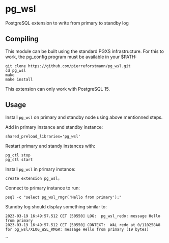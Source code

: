 # pg_wsl
PostgreSQL extension to write from primary to standby log 

## Compiling

This module can be built using the standard PGXS infrastructure. For this to work, the pg_config program must be available in your $PATH:

```
git clone https://github.com/pierreforstmann/pg_wsl.git
cd pg_wsl
make
make install
```

This extension can only work with PostgreSQL 15.

## Usage

Install `pg_wsl` on primary and standby node using above mentionned steps.

Add in primary instance and standby instance:

```
shared_preload_libraries='pg_wsl'
```

Restart primary and standy instances with:
```
pg_ctl stop
pg_ctl start
```
Install `pg_wsl` in primary instance:

```
create extension pg_wsl;
```

Connect to primary instance to run:

```
psql -c "select pg_wsl_rmgr('Hello from primary');"
```

Standby log should display something similar to:

```
2023-03-19 16:49:57.512 CET [50550] LOG:  pg_wsl_redo: message Hello from primary
2023-03-19 16:49:57.512 CET [50550] CONTEXT:  WAL redo at 0/110258A8 for pg_wsl/XLOG_WSL_RMGR: message Hello from primary (19 bytes)

```

``





